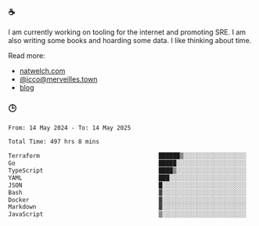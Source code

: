 ### ☕

I am currently working on tooling for the internet and promoting SRE. I am also writing some books and hoarding some data. I like thinking about time. 

Read more:

 - [natwelch.com](https://natwelch.com)
 - [@icco@merveilles.town](https://merveilles.town/@icco)
 - [blog](https://writing.natwelch.com)

### 🕒

<!--START_SECTION:waka-->

```txt
From: 14 May 2024 - To: 14 May 2025

Total Time: 497 hrs 8 mins

Terraform                                  ██████▒░░░░░░░░░░░░░░░░░░   25.82 %
Go                                         █████░░░░░░░░░░░░░░░░░░░░   20.10 %
TypeScript                                 ████▒░░░░░░░░░░░░░░░░░░░░   17.16 %
YAML                                       ███░░░░░░░░░░░░░░░░░░░░░░   11.65 %
JSON                                       █░░░░░░░░░░░░░░░░░░░░░░░░   04.24 %
Bash                                       ▓░░░░░░░░░░░░░░░░░░░░░░░░   02.99 %
Docker                                     ▓░░░░░░░░░░░░░░░░░░░░░░░░   02.84 %
Markdown                                   ▓░░░░░░░░░░░░░░░░░░░░░░░░   02.57 %
JavaScript                                 ▒░░░░░░░░░░░░░░░░░░░░░░░░   01.79 %
```

<!--END_SECTION:waka-->
